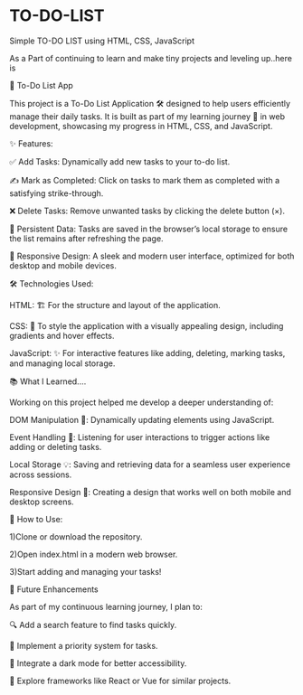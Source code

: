 # TO-DO-LIST

Simple TO-DO LIST using HTML, CSS, JavaScript

As a Part of continuing to learn and make tiny projects and leveling up..here is 

📝 To-Do List App

This project is a To-Do List Application 🛠️ designed to help users efficiently manage their daily tasks. It is built as part of my learning journey 🌱 in web development, showcasing my progress in HTML, CSS, and JavaScript.

✨ Features:

✅ Add Tasks: Dynamically add new tasks to your to-do list.

✍️ Mark as Completed: Click on tasks to mark them as completed with a satisfying strike-through.

❌ Delete Tasks: Remove unwanted tasks by clicking the delete button (×).

💾 Persistent Data: Tasks are saved in the browser’s local storage to ensure the list remains after refreshing the page.

📱 Responsive Design: A sleek and modern user interface, optimized for both desktop and mobile devices.

🛠️ Technologies Used:

HTML: 🏗️ For the structure and layout of the application.

CSS: 🎨 To style the application with a visually appealing design, including gradients and hover effects.

JavaScript: ✨ For interactive features like adding, deleting, marking tasks, and managing local storage.

📚 What I Learned....

Working on this project helped me develop a deeper understanding of:

DOM Manipulation 🧩: Dynamically updating elements using JavaScript.

Event Handling 🎯: Listening for user interactions to trigger actions like adding or deleting tasks.

Local Storage 💡: Saving and retrieving data for a seamless user experience across sessions.

Responsive Design 📱: Creating a design that works well on both mobile and desktop screens.

🚀 How to Use:

1)Clone or download the repository.

2)Open index.html in a modern web browser.

3)Start adding and managing your tasks!

🌟 Future Enhancements

As part of my continuous learning journey, I plan to:

🔍 Add a search feature to find tasks quickly.

🔼 Implement a priority system for tasks.

🌙 Integrate a dark mode for better accessibility.

🔧 Explore frameworks like React or Vue for similar projects.
